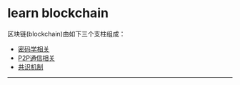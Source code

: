 # learn blockchain

区块链(blockchain)由如下三个支柱组成：

+ [密码学相关](crypto_algorithm.md)
+ [P2P通信相关](p2p.md)
+ [共识机制](consistency_mechanism.md)

----------------------------------------

